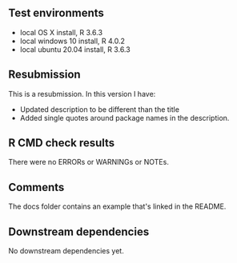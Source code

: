 ## Test environments
* local OS X install, R 3.6.3
* local windows 10 install, R 4.0.2
* local ubuntu 20.04 install, R 3.6.3

## Resubmission
This is a resubmission. In this version I have:

* Updated description to be different than the title 
* Added single quotes around package names in the description. 

## R CMD check results
There were no ERRORs or WARNINGs or NOTEs. 

## Comments
The docs folder contains an example that's linked in the README. 

## Downstream dependencies
No downstream dependencies yet. 
